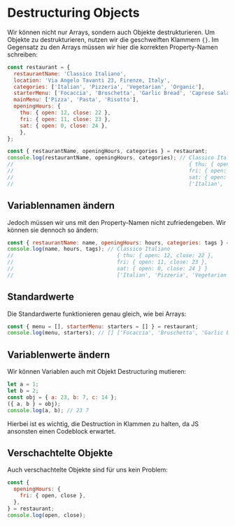 # Destructuring Objects

Wir können nicht nur Arrays, sondern auch Objekte destrukturieren. Um Objekte zu destrukturieren, nutzen wir die geschweiften Klammern `{}`. Im
Gegensatz zu den Arrays müssen wir hier die korrekten Property-Namen schreiben:

````Javascript
const restaurant = {
  restaurantName: 'Classico Italiano',
  location: 'Via Angelo Tavanti 23, Firenze, Italy',
  categories: ['Italian', 'Pizzeria', 'Vegetarian', 'Organic'],
  starterMenu: ['Focaccia', 'Bruschetta', 'Garlic Bread', 'Caprese Salad'],
  mainMenu: ['Pizza', 'Pasta', 'Risotto'],
  openingHours: {
    thu: { open: 12, close: 22 },
    fri: { open: 11, close: 23 },
    sat: { open: 0, close: 24 },
    },
};

const { restaurantName, openingHours, categories } = restaurant;
console.log(restaurantName, openingHours, categories); // Classico Italiano
//                                                        { thu: { open: 12, close: 22 },
//                                                        fri: { open: 11, close: 23 },
//                                                        sat: { open: 0, close: 24 } }
//                                                        ['Italian', 'Pizzeria', 'Vegetarian', 'Organic']
````

## Variablennamen ändern

Jedoch müssen wir uns mit den Property-Namen nicht zufriedengeben. Wir können sie dennoch so ändern:

````Javascript
const { restaurantName: name, openingHours: hours, categories: tags } = restaurant;
console.log(name, hours, tags); // Classico Italiano
//                                 { thu: { open: 12, close: 22 },
//                                 fri: { open: 11, close: 23 },
//                                 sat: { open: 0, close: 24 } }
//                                 ['Italian', 'Pizzeria', 'Vegetarian', 'Organic']
````

## Standardwerte

Die Standardwerte funktionieren genau gleich, wie bei Arrays:

````Javascript
const { menu = [], starterMenu: starters = [] } = restaurant;
console.log(menu, starters); // [] ['Focaccia', 'Bruschetta', 'Garlic Bread', 'Caprese Salad']
````

## Variablenwerte ändern

Wir können Variablen auch mit Objekt Destructuring mutieren:

````Javascript
let a = 1;
let b = 2;
const obj = { a: 23, b: 7, c: 14 };
({ a, b } = obj);
console.log(a, b); // 23 7
````

Hierbei ist es wichtig, die Destruction in Klammen zu halten, da JS ansonsten einen Codeblock erwartet.

## Verschachtelte Objekte

Auch verschachtelte Objekte sind für uns kein Problem:

````Javascript
const {
  openingHours: {
    fri: { open, close },
  },
} = restaurant;
console.log(open, close);
````
